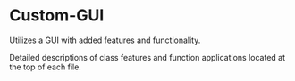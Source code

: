 # Custom-GUI
Utilizes a GUI with added features and functionality. 

Detailed descriptions of class features and function applications located at the top of each file.
